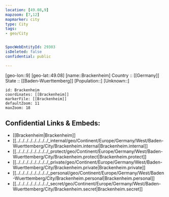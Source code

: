 ```yaml
---
location: [49.08,9] 
mapzoom: [7,12] 
mapmarker: city 
type: City
tags:
- geo/City


SpocWebEntityId: 29303
isDeleted: false
confidential: public

---
```

[geo-lon::9] 
[geo-lat::49.08] 
[name::Brackenheim] 
Country :: [[Germany]]  
State :: [[Baden-Wuerttemberg]] 
[Population::] 
[Unknown::] 


```leaflet
id: Brackenheim
coordinates: [[Brackenheim]] 
markerFile: [[Brackenheim]] 
defaultZoom: 11 
maxZoom: 18
```


## Confidential Links & Embeds: 
- [[Brackenheim|Brackenheim]]  
- [[../../../../../../../../_internal/geo/Continent/Europe/Germany/West/Baden-Wuerttemberg/City/Brackenheim.internal|Brackenheim.internal]] 
- [[../../../../../../../../_protect/geo/Continent/Europe/Germany/West/Baden-Wuerttemberg/City/Brackenheim.protect|Brackenheim.protect]] 
- [[../../../../../../../../_private/geo/Continent/Europe/Germany/West/Baden-Wuerttemberg/City/Brackenheim.private|Brackenheim.private]] 
- [[../../../../../../../../_personal/geo/Continent/Europe/Germany/West/Baden-Wuerttemberg/City/Brackenheim.personal|Brackenheim.personal]] 
- [[../../../../../../../../_secret/geo/Continent/Europe/Germany/West/Baden-Wuerttemberg/City/Brackenheim.secret|Brackenheim.secret]] 
